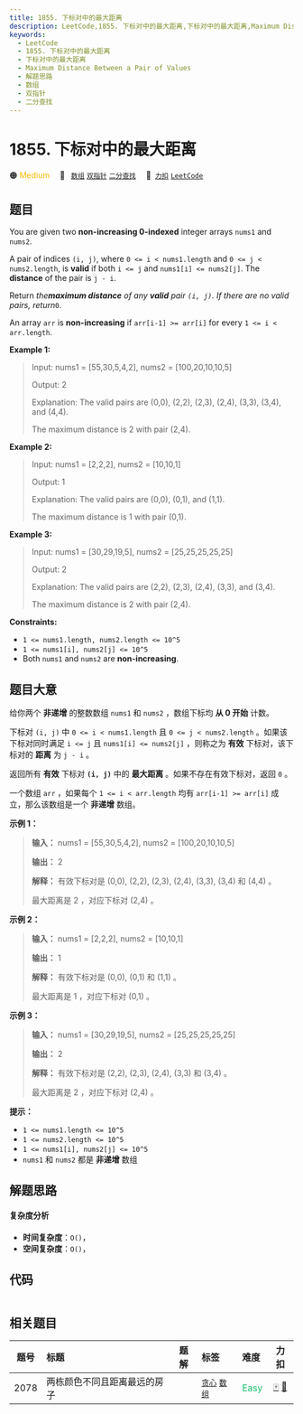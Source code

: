 ```yaml
---
title: 1855. 下标对中的最大距离
description: LeetCode,1855. 下标对中的最大距离,下标对中的最大距离,Maximum Distance Between a Pair of Values,解题思路,数组,双指针,二分查找
keywords:
  - LeetCode
  - 1855. 下标对中的最大距离
  - 下标对中的最大距离
  - Maximum Distance Between a Pair of Values
  - 解题思路
  - 数组
  - 双指针
  - 二分查找
---
```


# 1855. 下标对中的最大距离

🟠 <font color=#ffb800>Medium</font>&emsp; 🔖&ensp; [`数组`](/tag/array.md) [`双指针`](/tag/two-pointers.md) [`二分查找`](/tag/binary-search.md)&emsp; 🔗&ensp;[`力扣`](https://leetcode.cn/problems/maximum-distance-between-a-pair-of-values) [`LeetCode`](https://leetcode.com/problems/maximum-distance-between-a-pair-of-values)

## 题目

You are given two **non-increasing 0-indexed** integer arrays `nums1`​​​​​​
and `nums2`​​​​​​.

A pair of indices `(i, j)`, where `0 <= i < nums1.length` and `0 <= j <
nums2.length`, is **valid** if both `i <= j` and `nums1[i] <= nums2[j]`. The
**distance** of the pair is `j - i`​​​​.

Return _the**maximum distance** of any **valid** pair _`(i, j)`_. If there are
no valid pairs, return_`0`.

An array `arr` is **non-increasing** if `arr[i-1] >= arr[i]` for every `1 <= i
< arr.length`.



**Example 1:**

> Input: nums1 = [55,30,5,4,2], nums2 = [100,20,10,10,5]
> 
> Output: 2
> 
> Explanation: The valid pairs are (0,0), (2,2), (2,3), (2,4), (3,3), (3,4), and (4,4).
> 
> The maximum distance is 2 with pair (2,4).

**Example 2:**

> Input: nums1 = [2,2,2], nums2 = [10,10,1]
> 
> Output: 1
> 
> Explanation: The valid pairs are (0,0), (0,1), and (1,1).
> 
> The maximum distance is 1 with pair (0,1).

**Example 3:**

> Input: nums1 = [30,29,19,5], nums2 = [25,25,25,25,25]
> 
> Output: 2
> 
> Explanation: The valid pairs are (2,2), (2,3), (2,4), (3,3), and (3,4).
> 
> The maximum distance is 2 with pair (2,4).

**Constraints:**

  * `1 <= nums1.length, nums2.length <= 10^5`
  * `1 <= nums1[i], nums2[j] <= 10^5`
  * Both `nums1` and `nums2` are **non-increasing**.


## 题目大意

给你两个 **非递增** 的整数数组 `nums1`​​​​​​ 和 `nums2`​​​​​​ ，数组下标均 **从 0 开始** 计数。

下标对 `(i, j)` 中 `0 <= i < nums1.length` 且 `0 <= j < nums2.length` 。如果该下标对同时满足
`i <= j` 且 `nums1[i] <= nums2[j]` ，则称之为 **有效** 下标对，该下标对的 **距离** 为 `j - i`​​
。​​

返回所有 **有效** 下标对 __`(i, j)`__ 中的 **最大距离** 。如果不存在有效下标对，返回 `0` 。

一个数组 `arr` ，如果每个 `1 <= i < arr.length` 均有 `arr[i-1] >= arr[i]` 成立，那么该数组是一个
**非递增** 数组。



**示例 1：**

> 
> 
> 
> 
> 
> **输入：** nums1 = [55,30,5,4,2], nums2 = [100,20,10,10,5]
> 
> **输出：** 2
> 
> **解释：** 有效下标对是 (0,0), (2,2), (2,3), (2,4), (3,3), (3,4) 和 (4,4) 。
> 
> 最大距离是 2 ，对应下标对 (2,4) 。
> 
> 

**示例 2：**

> 
> 
> 
> 
> 
> **输入：** nums1 = [2,2,2], nums2 = [10,10,1]
> 
> **输出：** 1
> 
> **解释：** 有效下标对是 (0,0), (0,1) 和 (1,1) 。
> 
> 最大距离是 1 ，对应下标对 (0,1) 。

**示例 3：**

> 
> 
> 
> 
> 
> **输入：** nums1 = [30,29,19,5], nums2 = [25,25,25,25,25]
> 
> **输出：** 2
> 
> **解释：** 有效下标对是 (2,2), (2,3), (2,4), (3,3) 和 (3,4) 。
> 
> 最大距离是 2 ，对应下标对 (2,4) 。
> 
> 



**提示：**

  * `1 <= nums1.length <= 10^5`
  * `1 <= nums2.length <= 10^5`
  * `1 <= nums1[i], nums2[j] <= 10^5`
  * `nums1` 和 `nums2` 都是 **非递增** 数组


## 解题思路

#### 复杂度分析

- **时间复杂度**：`O()`，
- **空间复杂度**：`O()`，

## 代码

```javascript

```

## 相关题目

<!-- prettier-ignore -->
| 题号 | 标题 | 题解 | 标签 | 难度 | 力扣 |
| :------: | :------ | :------: | :------ | :------ | :------: |
| 2078 | 两栋颜色不同且距离最远的房子 |  |  [`贪心`](/tag/greedy.md) [`数组`](/tag/array.md) | <font color=#15bd66>Easy</font> | [🀄️](https://leetcode.cn/problems/two-furthest-houses-with-different-colors) [🔗](https://leetcode.com/problems/two-furthest-houses-with-different-colors) |